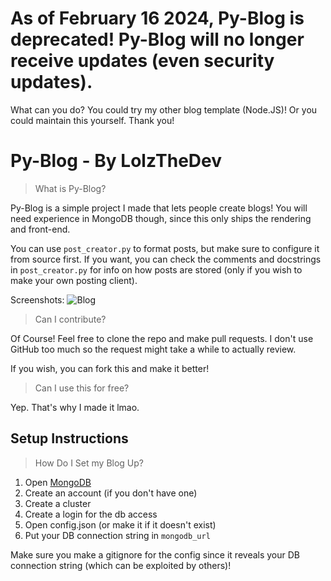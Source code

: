# As of February 16 2024, Py-Blog is deprecated! Py-Blog will no longer receive updates (even security updates).
What can you do? You could try my other blog template (Node.JS)! Or you could maintain this yourself. Thank you!

# Py-Blog - By LolzTheDev

> What is Py-Blog?

Py-Blog is a simple project I made that lets people create blogs! You will need experience in MongoDB though, since this only ships the rendering and front-end.

You can use `post_creator.py` to format posts, but make sure to configure it from source first. If you want, you can check the comments and docstrings in `post_creator.py` for info on how posts are stored (only if you wish to make your own posting client).

Screenshots:
![Blog](static/images/examples/blog.png)

> Can I contribute?

Of Course! Feel free to clone the repo and make pull requests. I don't use GitHub too much so the request might take a while to actually review.

If you wish, you can fork this and make it better!

> Can I use this for free?

Yep. That's why I made it lmao.

## Setup Instructions
> How Do I Set my Blog Up?

1. Open [MongoDB](https://mongodb.com)
2. Create an account (if you don't have one)
3. Create a cluster
4. Create a login for the db access
5. Open config.json (or make it if it doesn't exist)
6. Put your DB connection string in `mongodb_url`

Make sure you make a gitignore for the config since it reveals your DB connection string (which can be exploited by others)!

